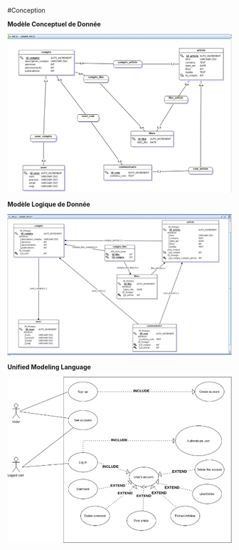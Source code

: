 #Conception


**Modèle Conceptuel de Donnée**

![MCD](MCD&UML/MCD/MCDGRAM-DP.png)


**Modèle Logique de Donnée**

![MLD](MCD&UML/MCD/MLDGRAM-DP.png)


**Unified Modeling Language**

![UML](MCD&UML/UML/UMLusecase.png)


